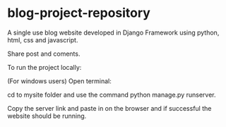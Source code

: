 # blog-project-repository

A single use blog website developed in Django Framework using python, html, css and javascript.

Share post and coments.

To run the project locally:

(For windows users) Open terminal:

cd to mysite folder and use the command python manage.py runserver.

Copy the server link and paste in on the browser and if successful the website should be running.

